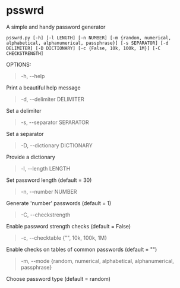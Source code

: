 # psswrd
A simple and handy password generator

```
psswrd.py [-h] [-l LENGTH] [-n NUMBER] [-m {random, numerical, alphabetical, alphanumerical, passphrase}] [-s SEPARATOR] [-d DELIMITER] [-D DICTIONARY] [-c {False, 10k, 100k, 1M}] [-C CHECKSTRENGTH]
```

OPTIONS:

> -h, --help

Print a beautiful help message

> -d, --delimiter DELIMITER

Set a delimiter

> -s, --separator SEPARATOR

Set a separator

> -D, --dictionary DICTIONARY

Provide a dictionary

> -l, --length LENGTH

Set password length (default = 30)

> -n, --number NUMBER

Generate 'number' passwords (default = 1)

> -C, --checkstrength

Enable password strength checks (default = False)

> -c, --checktable {"", 10k, 100k, 1M}

Enable checks on tables of common passwords (default = "")

> -m, --mode {random, numerical, alphabetical, alphanumerical, passphrase}

Choose password type (default = random)
